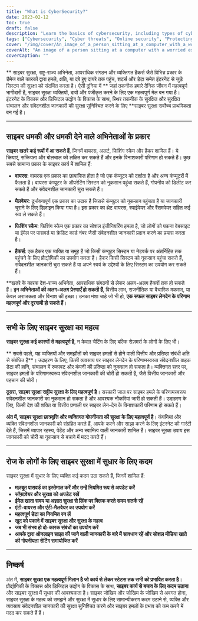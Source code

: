 ```yaml
---
title: "What is CyberSecurity?"
date: 2023-02-12
toc: true
draft: false
description: "Learn the basics of cybersecurity, including types of cyber threats, the importance of cybersecurity, and steps to improve online security."
tags: ["Cybersecurity", "Cyber threats", "Online security", "Protecting data", "Virus", "Malware", "Phishing scams", "Hackers", "National security", "Intellectual property", "Personal privacy"]
cover: "/img/cover/An_image_of_a_person_sitting_at_a_computer_with_a_worried_face.png"
coverAlt: "An image of a person sitting at a computer with a worried expression while a hacker or cybercriminal is shown on the screen, representing the dangers of cyber threats and the importance of cybersecurity"
coverCaption: ""
---
```


 ** साइबर सुरक्षा, राष्ट्र-राज्य अभिनेता, आपराधिक संगठन और व्यक्तिगत हैकर्स जैसे विभिन्न प्रकार के डैमेज वाले कारकों द्वारा हमले, क्षति, या दबे हुए दायरे तक पहुंच, शटर्स और डेटा समेत इंटरनेट से जुड़े सिस्टम की सुरक्षा को संदर्भित करता है। ऐसी दुनिया में ** जहां तकनीक हमारे दैनिक जीवन में महत्वपूर्ण भागीदारी है, साइबर सुरक्षा व्यक्तियों, दावों और पंजीकृत करने के लिए एक महत्वपूर्ण मेल बन गया है। इंटरनेट के विकास और डिजिटल उद्योग के विकास के साथ, स्थिर तकनीक के सुरक्षित और सुरक्षित संचालन और संवेदनशील जानकारी की सुरक्षा सुनिश्चित करने के लिए **साइबर सुरक्षा सर्वोच्च प्राथमिकता बन गई है।  ______  ## साइबर धमकी और धमकी देने वाले अभिनेताओं के प्रकार  **साइबर खतरे कई रूपों में आ सकते हैं**, जिनमें वायरस, अलर्ट, फिशिंग स्कैम और हैकर शामिल हैं। ये क्रियाएं, सक्रियता और बोलचाल को लक्षित कर सकते हैं और इनके विनाशकारी परिणाम हो सकते हैं। कुछ सबसे सामान्य प्रकार के साइबर कार्य में शामिल हैं:  - **वायरस**: वायरस एक प्रकार का छायांकित होता है जो एक कंप्यूटर को दर्शाता है और अन्य कंप्यूटरों में फैलता है। वायरस कंप्यूटर के ऑपरेटिंग सिस्टम को नुकसान पहुंचा सकते हैं, गोपनीय को डिलीट कर सकते हैं और संवेदनशील जानकारी चुरा सकते हैं।  - **मैलवेयर**: दुर्भावनापूर्ण एक प्रकार का उदास है जिससे कंप्यूटर को नुकसान पहुंचता है या जानकारी चुराने के लिए डिज़ाइन किया गया है। इस प्रकार का थ्रेट वायरस, स्पाईवेयर और रैंसमवेयर सहित कई रूप ले सकते हैं।  - **फिशिंग स्कैम**: फिशिंग स्कैम एक प्रकार का सोशल इंजीनियरिंग हमला है, जो लोगों को पकना वेबसाइट या ईमेल पर पासवर्ड या क्रेडिट कार्ड नंबर जैसी संवेदनशील जानकारी प्रदान करने का प्रयास करता है।  - **हैकर्स**: एक हैकर एक व्यक्ति या समूह है जो किसी कंप्यूटर सिस्टम या नेटवर्क पर अंतर्निहित तक पहुंचने के लिए प्रौद्योगिकी का उपयोग करता है। हैकर किसी सिस्टम को नुकसान पहुंचा सकते हैं, संवेदनशील जानकारी चुरा सकते हैं या अपने स्वयं के उद्देश्यों के लिए सिस्टम का उपयोग कर सकते हैं।  **खतरे के कारक देश-राज्य अभिनेता, आपराधिक संगठनों से लेकर अलग-अलग हैकरों तक हो सकते हैं। **इन अभिनेताओं की अलग-अलग प्रेरणाएँ हो सकती हैं**, वित्तीय लाभ, राजनीतिक या वैचारिक मकसद, या केवल अराजकता और विनाश की इच्छा। उनका मंशा चाहे जो भी हो, **एक सफल साइबर लेनदेन के परिणाम महत्वपूर्ण और दूरगामी हो सकते हैं**।  ______  ## सभी के लिए साइबर सुरक्षा का महत्व  **साइबर सुरक्षा कई कारणों से महत्वपूर्ण है**, न केवल चैटिंग के लिए बल्कि रोज़मर्रा के लोगों के लिए भी।  ** सबसे पहले, यह व्यक्तियों और समझौतों को साइबर हमलों से होने वाली वित्तीय और प्रतिष्ठा संबंधी क्षति से संबंधित है**। उदाहरण के लिए, किसी व्यवसाय पर साइबर लेनदेन के परिणामस्वरूप संवेदनशील ग्राहक डेटा की हानि, संचालन में रुकावट और कंपनी की प्रतिष्ठा को नुकसान हो सकता है। व्यक्तिगत स्तर पर, साइबर हमलों के परिणामस्वरूप संवेदनशील जानकारी की चोरी हो सकती है, जैसे वित्तीय जानकारी और पहचान की चोरी।  **दूसरा, साइबर सुरक्षा राष्ट्रीय सुरक्षा के लिए महत्वपूर्ण है**। सरकारी जाल पर साइबर हमले के परिणामस्वरूप संवेदनशील जानकारी का नुकसान हो सकता है और आवश्यक नौकरियां जारी हो सकती हैं। उदाहरण के लिए, किसी देश की शक्ति या वित्तीय प्रणाली पर साइबर लेन-देन के विनाशकारी परिणाम हो सकते हैं।  **अंत में, साइबर सुरक्षा छात्रवृत्ति और व्यक्तिगत गोपनीयता की सुरक्षा के लिए महत्वपूर्ण है**। कंपनियां और व्यक्ति संवेदनशील जानकारी को संग्रहित करते हैं, आपके करने और साझा करने के लिए इंटरनेट की गारंटी देते हैं, जिसमें व्यापार रहस्य, पेटेंट और अन्य स्वामित्व वाली जानकारी शामिल है। साइबर सुरक्षा उपाय इस जानकारी को चोरी या नुकसान से बचाने में मदद करते हैं।  ______  ## रोज के लोगों के लिए साइबर सुरक्षा में सुधार के लिए कदम  साइबर सुरक्षा में सुधार के लिए व्यक्ति कई कदम उठा सकते हैं, जिनमें शामिल हैं:  - **मज़बूत पासवर्ड का इस्तेमाल करें और उन्हें नियमित रूप से अपडेट करें** - **सॉफ़्टवेयर और सुरक्षा को अपडेट रखें** - **ईमेल खाता समय या अज्ञात सुरक्षा से लिंक पर क्लिक करते समय सतर्क रहें** - **एंटी-वायरस और एंटी-मैलवेयर का उपयोग करें** - **महत्वपूर्ण डेटा का नियमित रन लें** - **खुद को पकाने में साइबर सुरक्षा और सुरक्षा के महत्व** - **जब भी संभव हो दो-कारक संबंधों का उपयोग करें** - **आपके द्वारा ऑनलाइन साझा की जाने वाली जानकारी के बारे में सावधान रहें और सोशल मीडिया खाते की गोपनीयता सेटिंग समायोजित करें**   ______ ## निष्कर्ष  अंत में, **साइबर सुरक्षा एक महत्वपूर्ण मिलान है जो कार्य से लेकर स्टेटस तक सभी को प्रभावित करता है**। प्रौद्योगिकी के विकास और डिजिटल उद्योग के विकास के साथ, **साइबर कार्य से बचाव के लिए कदम उठाना** और साइबर सुरक्षा में सुधार की आवश्यकता है। साइबर जोखिम और जोखिम के जोखिम से अवगत होना, साइबर सुरक्षा के महत्व को समझने और सुरक्षा में सुधार के लिए सामान्यीकरण कदम उठाने से, व्यक्ति और व्यवसाय संवेदनशील जानकारी की सुरक्षा सुनिश्चित करने और साइबर हमलों के प्रभाव को कम करने में मदद कर सकते हैं हैं।